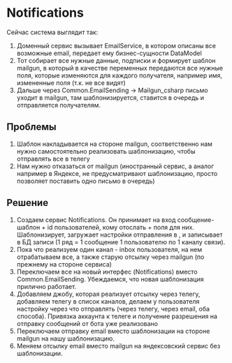 # Notifications

Сейчас система выглядит так:
1. Доменный сервис вызывает EmailService, в котором описаны все возможные email, передает ему бизнес-сущности DataModel
1. Тот собирает все нужные данные, подписки и формирует шаблон mailgun, в который в качестве переменных передаются все нужные поля, которые изменяются для каждого получателя, например имя, измененные поля (т.к. не все видят)
1. Дальше через Common.EmailSending → Mailgun_csharp письмо уходит в mailgun, там шаблонизируется, ставится в очередь и отправляется получателям.

## Проблемы

1. Шаблон накладывается на стороне mailgun, соответственно нам нужно самостоятельно реализовать шаблонизацию, чтобы отправлять все в телегу
1. Нам нужно отказаться от mailgun (иностранный сервис, а аналог например в Яндексе, не предусматривают шаблонизацию, просто позволяет поставить одно письмо в очередь)

## Решение
1. Создаем сервис Notifications. Он принимает на вход сообщение-шаблон + id пользователей, кому отослать + поля для них. Шаблонизирует, загружает настройки отправления в , и записывает в БД записи (1 ряд = 1 сообщение 1 пользователю по 1 каналу связи).
1. Пока что реализуем один канал - inbox пользователя, на нем отрабатываем все, а также старую отсылку через mailgun (по прежнему на стороне сервиса)
1. Переключаем все на новый интерфес (Notifications) вместо Common.EmailSending. Убеждаемся, что новая шаблонизация прилично работает.
1. Добавляем джобу, которая реализует отсылку через телегу, добавляем телегу в список каналов, делаем у пользователя настройку через что отправлять (через телегу, через email, оба способа). Привязка аккаунта к телеге и получение разрешения на отправку сообщений от бота уже реализовано
1. Переключаем отправку email вместо шаблонизации на стороне mailgun на нашу шаблонизацию.
1. Меняем отсылку email вместо mailgun на яндексовский сервис без шаблонизации.
